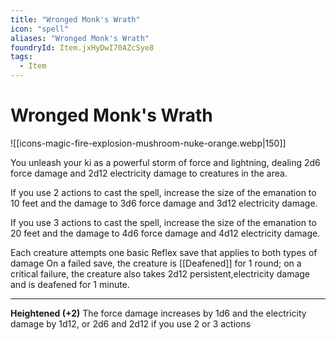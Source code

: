 ```yaml
---
title: "Wronged Monk's Wrath"
icon: "spell"
aliases: "Wronged Monk's Wrath"
foundryId: Item.jxHyDwI70AZcSye8
tags:
  - Item
---
```


# Wronged Monk's Wrath
![[icons-magic-fire-explosion-mushroom-nuke-orange.webp|150]]

You unleash your ki as a powerful storm of force and lightning, dealing 2d6 force damage and 2d12 electricity damage to creatures in the area.

If you use 2 actions to cast the spell, increase the size of the emanation to 10 feet and the damage to 3d6 force damage and 3d12 electricity damage.

If you use 3 actions to cast the spell, increase the size of the emanation to 20 feet and the damage to 4d6 force damage and 4d12 electricity damage.

Each creature attempts one basic Reflex save that applies to both types of damage On a failed save, the creature is [[Deafened]] for 1 round; on a critical failure, the creature also takes 2d12 persistent,electricity damage and is deafened for 1 minute.

* * *

**Heightened (+2)** The force damage increases by 1d6 and the electricity damage by 1d12, or 2d6 and 2d12 if you use 2 or 3 actions
